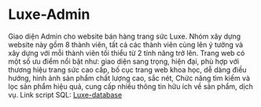 # Luxe-Admin
 Giao diện Admin cho website bán hàng trang sức Luxe. Nhóm xây dựng website này gồm 8 thành viên, tất cả các thành viên cùng lên ý tưởng và xây dựng với mỗi thành viên tối thiểu từ 2 tính năng trở lên. Trang web có một số ưu điểm nổi bật như: giao diện sang trọng, hiện đại, phù hợp với thương hiệu trang sức cao cấp, bố cục trang web khoa học, dễ dàng điều hướng, hình ảnh sản phẩm chất lượng cao, sắc nét, Chức năng tìm kiếm và lọc sản phẩm hiệu quả, cung cấp nhiều thông tin hữu ích về sản phẩm, dịch vụ.
 Link script SQL: [Luxe-database](https://drive.google.com/file/d/1LxUkdKyqdruDn38biedcw3_7FINXBwDR/view?usp=sharing)
